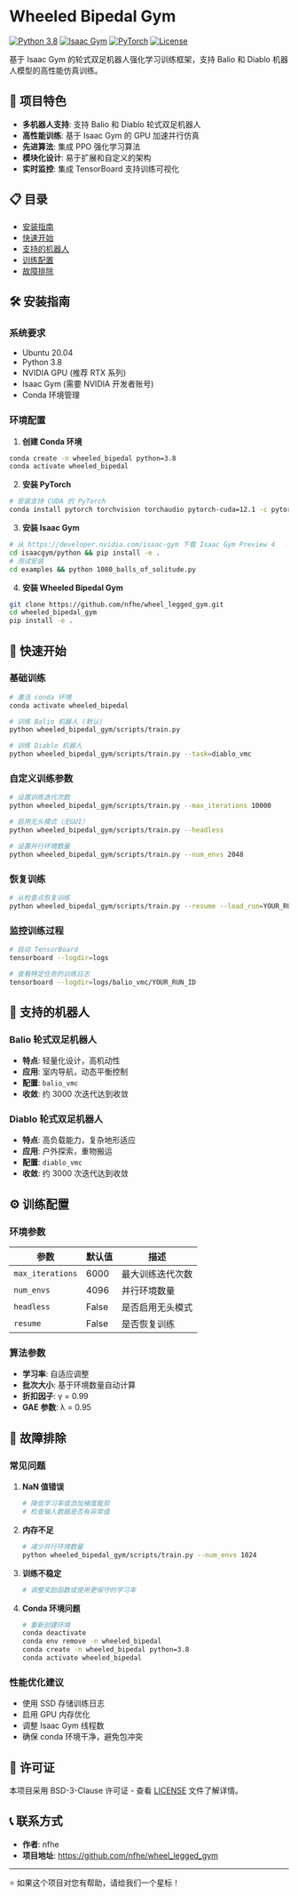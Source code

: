 # Wheeled Bipedal Gym

[![Python 3.8](https://img.shields.io/badge/python-3.8-blue.svg)](https://www.python.org/downloads/release/python-380/)
[![Isaac Gym](https://img.shields.io/badge/Isaac%20Gym-Required-red.svg)](https://developer.nvidia.com/isaac-gym)
[![PyTorch](https://img.shields.io/badge/PyTorch-1.8+-orange.svg)](https://pytorch.org/)
[![License](https://img.shields.io/badge/License-BSD%203--Clause-green.svg)](LICENSE)

基于 Isaac Gym 的轮式双足机器人强化学习训练框架，支持 Balio 和 Diablo 机器人模型的高性能仿真训练。

## 🚀 项目特色

- **多机器人支持**: 支持 Balio 和 Diablo 轮式双足机器人
- **高性能训练**: 基于 Isaac Gym 的 GPU 加速并行仿真
- **先进算法**: 集成 PPO 强化学习算法
- **模块化设计**: 易于扩展和自定义的架构
- **实时监控**: 集成 TensorBoard 支持训练可视化

## 📋 目录

- [安装指南](#安装指南)
- [快速开始](#快速开始)
- [支持的机器人](#支持的机器人)
- [训练配置](#训练配置)
- [故障排除](#故障排除)

## 🛠️ 安装指南

### 系统要求

- Ubuntu 20.04
- Python 3.8
- NVIDIA GPU (推荐 RTX 系列)
- Isaac Gym (需要 NVIDIA 开发者账号)
- Conda 环境管理

### 环境配置

1. **创建 Conda 环境**
```bash
conda create -n wheeled_bipedal python=3.8
conda activate wheeled_bipedal
```

2. **安装 PyTorch**
```bash
# 安装支持 CUDA 的 PyTorch
conda install pytorch torchvision torchaudio pytorch-cuda=12.1 -c pytorch -c nvidia
```

3. **安装 Isaac Gym**
```bash
# 从 https://developer.nvidia.com/isaac-gym 下载 Isaac Gym Preview 4
cd isaacgym/python && pip install -e .
# 测试安装
cd examples && python 1080_balls_of_solitude.py
```

4. **安装 Wheeled Bipedal Gym**
```bash
git clone https://github.com/nfhe/wheel_legged_gym.git
cd wheeled_bipedal_gym
pip install -e .
```

## 🚀 快速开始

### 基础训练

```bash
# 激活 conda 环境
conda activate wheeled_bipedal

# 训练 Balio 机器人 (默认)
python wheeled_bipedal_gym/scripts/train.py

# 训练 Diablo 机器人
python wheeled_bipedal_gym/scripts/train.py --task=diablo_vmc
```

### 自定义训练参数

```bash
# 设置训练迭代次数
python wheeled_bipedal_gym/scripts/train.py --max_iterations 10000

# 启用无头模式（无GUI）
python wheeled_bipedal_gym/scripts/train.py --headless

# 设置并行环境数量
python wheeled_bipedal_gym/scripts/train.py --num_envs 2048
```

### 恢复训练

```bash
# 从检查点恢复训练
python wheeled_bipedal_gym/scripts/train.py --resume --load_run=YOUR_RUN_ID --checkpoint=1000
```

### 监控训练过程

```bash
# 启动 TensorBoard
tensorboard --logdir=logs

# 查看特定任务的训练日志
tensorboard --logdir=logs/balio_vmc/YOUR_RUN_ID
```

## 🤖 支持的机器人

### Balio 轮式双足机器人
- **特点**: 轻量化设计，高机动性
- **应用**: 室内导航，动态平衡控制
- **配置**: `balio_vmc`
- **收敛**: 约 3000 次迭代达到收敛

### Diablo 轮式双足机器人  
- **特点**: 高负载能力，复杂地形适应
- **应用**: 户外探索，重物搬运
- **配置**: `diablo_vmc`
- **收敛**: 约 3000 次迭代达到收敛

## ⚙️ 训练配置

### 环境参数

| 参数             | 默认值 | 描述             |
| ---------------- | ------ | ---------------- |
| `max_iterations` | 6000   | 最大训练迭代次数 |
| `num_envs`       | 4096   | 并行环境数量     |
| `headless`       | False  | 是否启用无头模式 |
| `resume`         | False  | 是否恢复训练     |

### 算法参数

- **学习率**: 自适应调整
- **批次大小**: 基于环境数量自动计算
- **折扣因子**: γ = 0.99
- **GAE 参数**: λ = 0.95

## 🔧 故障排除

### 常见问题

1. **NaN 值错误**
   ```bash
   # 降低学习率或添加梯度裁剪
   # 检查输入数据是否有异常值
   ```

2. **内存不足**
   ```bash
   # 减少并行环境数量
   python wheeled_bipedal_gym/scripts/train.py --num_envs 1024
   ```

3. **训练不稳定**
   ```bash
   # 调整奖励函数或使用更保守的学习率
   ```

4. **Conda 环境问题**
   ```bash
   # 重新创建环境
   conda deactivate
   conda env remove -n wheeled_bipedal
   conda create -n wheeled_bipedal python=3.8
   conda activate wheeled_bipedal
   ```

### 性能优化建议

- 使用 SSD 存储训练日志
- 启用 GPU 内存优化
- 调整 Isaac Gym 线程数
- 确保 conda 环境干净，避免包冲突

## 📄 许可证

本项目采用 BSD-3-Clause 许可证 - 查看 [LICENSE](LICENSE) 文件了解详情。

## 📞 联系方式

- **作者**: nfhe
- **项目地址**: https://github.com/nfhe/wheel_legged_gym

---

⭐ 如果这个项目对您有帮助，请给我们一个星标！
